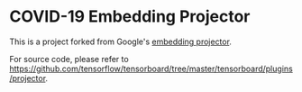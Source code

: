 # COVID-19 Embedding Projector
This is a project forked from Google's [embedding projector](https://github.com/tensorflow/embedding-projector-standalone).

For source code, please refer to https://github.com/tensorflow/tensorboard/tree/master/tensorboard/plugins/projector.